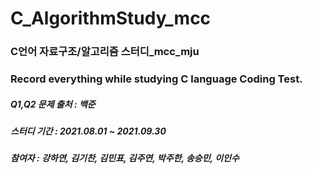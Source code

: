 # C_AlgorithmStudy_mcc
### C언어 자료구조/알고리즘 스터디_mcc_mju
### Record everything while studying C language Coding Test.
##### Q1,Q2 문제 출처 : 백준
##### 스터디 기간 : 2021.08.01 ~ 2021.09.30
##### 참여자 : 강하연, 김기찬, 김민표, 김주연, 박주한, 송승민, 이인수 
